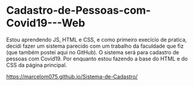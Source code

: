 # Cadastro-de-Pessoas-com-Covid19---Web

Estou aprendendo JS, HTML e CSS, e como primeiro execício de pratica, decidi fazer um sistema parecido com um trabalho da faculdade que fiz (que também postei aqui no GitHub). 
O sistema será para cadastro de pessoas com Covid19.
Por enquanto estou fazendo a base do HTML e do CSS da página principal.

https://marcelom075.github.io/Sistema-de-Cadastro/


